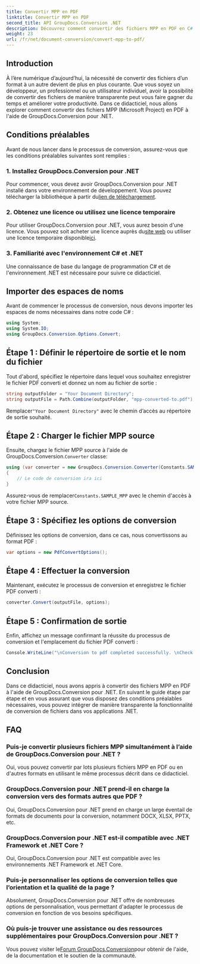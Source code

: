 ```yaml
---
title: Convertir MPP en PDF
linktitle: Convertir MPP en PDF
second_title: API GroupDocs.Conversion .NET
description: Découvrez comment convertir des fichiers MPP en PDF en C# à l'aide de GroupDocs.Conversion pour .NET. Suivez ce didacticiel étape par étape pour l'intégration dans vos applications .NET.
weight: 23
url: /fr/net/document-conversion/convert-mpp-to-pdf/
---
```

## Introduction
À l’ère numérique d’aujourd’hui, la nécessité de convertir des fichiers d’un format à un autre devient de plus en plus courante. Que vous soyez un développeur, un professionnel ou un utilisateur individuel, avoir la possibilité de convertir des fichiers de manière transparente peut vous faire gagner du temps et améliorer votre productivité. Dans ce didacticiel, nous allons explorer comment convertir des fichiers MPP (Microsoft Project) en PDF à l'aide de GroupDocs.Conversion pour .NET.
## Conditions préalables
Avant de nous lancer dans le processus de conversion, assurez-vous que les conditions préalables suivantes sont remplies :
### 1. Installez GroupDocs.Conversion pour .NET
 Pour commencer, vous devez avoir GroupDocs.Conversion pour .NET installé dans votre environnement de développement. Vous pouvez télécharger la bibliothèque à partir du[lien de téléchargement](https://releases.groupdocs.com/conversion/net/).
### 2. Obtenez une licence ou utilisez une licence temporaire
 Pour utiliser GroupDocs.Conversion pour .NET, vous aurez besoin d'une licence. Vous pouvez soit acheter une licence auprès du[site web](https://purchase.groupdocs.com/buy) ou utiliser une licence temporaire disponible[ici](https://purchase.groupdocs.com/temporary-license/).
### 3. Familiarité avec l'environnement C# et .NET
Une connaissance de base du langage de programmation C# et de l'environnement .NET est nécessaire pour suivre ce didacticiel.

## Importer des espaces de noms
Avant de commencer le processus de conversion, nous devons importer les espaces de noms nécessaires dans notre code C# :
```csharp
using System;
using System.IO;
using GroupDocs.Conversion.Options.Convert;
```
## Étape 1 : Définir le répertoire de sortie et le nom du fichier
Tout d'abord, spécifiez le répertoire dans lequel vous souhaitez enregistrer le fichier PDF converti et donnez un nom au fichier de sortie :
```csharp
string outputFolder = "Your Document Directory";
string outputFile = Path.Combine(outputFolder, "mpp-converted-to.pdf");
```
 Remplacer`"Your Document Directory"` avec le chemin d’accès au répertoire de sortie souhaité.
## Étape 2 : Charger le fichier MPP source
 Ensuite, chargez le fichier MPP source à l'aide de GroupDocs.Conversion.`Converter` classe:
```csharp
using (var converter = new GroupDocs.Conversion.Converter(Constants.SAMPLE_MPP))
{
    // Le code de conversion ira ici
}
```
Assurez-vous de remplacer`Constants.SAMPLE_MPP` avec le chemin d'accès à votre fichier MPP source.
## Étape 3 : Spécifiez les options de conversion
Définissez les options de conversion, dans ce cas, nous convertissons au format PDF :
```csharp
var options = new PdfConvertOptions();
```
## Étape 4 : Effectuer la conversion
Maintenant, exécutez le processus de conversion et enregistrez le fichier PDF converti :
```csharp
converter.Convert(outputFile, options);
```
## Étape 5 : Confirmation de sortie
Enfin, affichez un message confirmant la réussite du processus de conversion et l'emplacement du fichier PDF converti :
```csharp
Console.WriteLine("\nConversion to pdf completed successfully. \nCheck output in {0}", outputFolder);
```

## Conclusion
Dans ce didacticiel, nous avons appris à convertir des fichiers MPP en PDF à l'aide de GroupDocs.Conversion pour .NET. En suivant le guide étape par étape et en vous assurant que vous disposez des conditions préalables nécessaires, vous pouvez intégrer de manière transparente la fonctionnalité de conversion de fichiers dans vos applications .NET.
## FAQ
### Puis-je convertir plusieurs fichiers MPP simultanément à l’aide de GroupDocs.Conversion pour .NET ?
Oui, vous pouvez convertir par lots plusieurs fichiers MPP en PDF ou en d'autres formats en utilisant le même processus décrit dans ce didacticiel.
### GroupDocs.Conversion pour .NET prend-il en charge la conversion vers des formats autres que PDF ?
Oui, GroupDocs.Conversion pour .NET prend en charge un large éventail de formats de documents pour la conversion, notamment DOCX, XLSX, PPTX, etc.
### GroupDocs.Conversion pour .NET est-il compatible avec .NET Framework et .NET Core ?
Oui, GroupDocs.Conversion pour .NET est compatible avec les environnements .NET Framework et .NET Core.
### Puis-je personnaliser les options de conversion telles que l’orientation et la qualité de la page ?
Absolument, GroupDocs.Conversion pour .NET offre de nombreuses options de personnalisation, vous permettant d'adapter le processus de conversion en fonction de vos besoins spécifiques.
### Où puis-je trouver une assistance ou des ressources supplémentaires pour GroupDocs.Conversion pour .NET ?
 Vous pouvez visiter le[Forum GroupDocs.Conversion](https://forum.groupdocs.com/c/conversion/11)pour obtenir de l'aide, de la documentation et le soutien de la communauté.